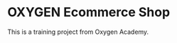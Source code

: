 # OXYGEN Ecommerce Shop
This is a training project from Oxygen Academy.                                       
  
  
 
 
